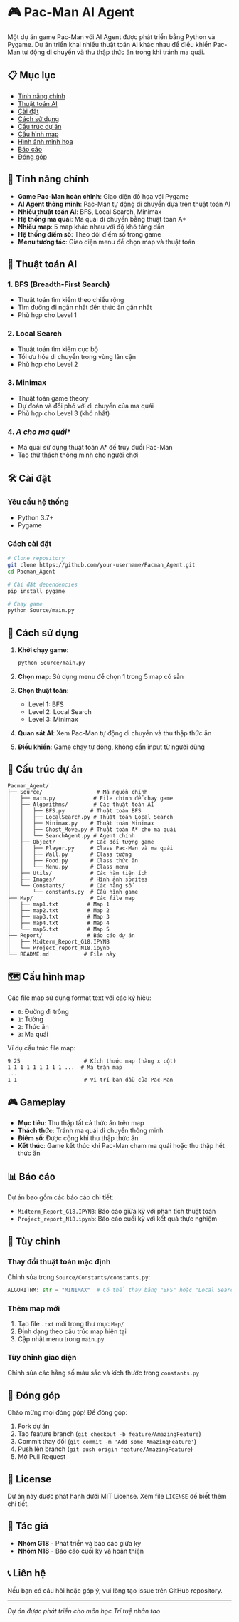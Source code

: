 # 🎮 Pac-Man AI Agent

Một dự án game Pac-Man với AI Agent được phát triển bằng Python và Pygame. Dự án triển khai nhiều thuật toán AI khác nhau để điều khiển Pac-Man tự động di chuyển và thu thập thức ăn trong khi tránh ma quái.

## 📋 Mục lục
- [Tính năng chính](#-tính-năng-chính)
- [Thuật toán AI](#-thuật-toán-ai)
- [Cài đặt](#-cài-đặt)
- [Cách sử dụng](#-cách-sử-dụng)
- [Cấu trúc dự án](#-cấu-trúc-dự-án)
- [Cấu hình map](#-cấu-hình-map)
- [Hình ảnh minh họa](#-hình-ảnh-minh-họa)
- [Báo cáo](#-báo-cáo)
- [Đóng góp](#-đóng-góp)

## 🚀 Tính năng chính

- **Game Pac-Man hoàn chỉnh**: Giao diện đồ họa với Pygame
- **AI Agent thông minh**: Pac-Man tự động di chuyển dựa trên thuật toán AI
- **Nhiều thuật toán AI**: BFS, Local Search, Minimax
- **Hệ thống ma quái**: Ma quái di chuyển bằng thuật toán A*
- **Nhiều map**: 5 map khác nhau với độ khó tăng dần
- **Hệ thống điểm số**: Theo dõi điểm số trong game
- **Menu tương tác**: Giao diện menu để chọn map và thuật toán

## 🧠 Thuật toán AI

### 1. **BFS (Breadth-First Search)**
- Thuật toán tìm kiếm theo chiều rộng
- Tìm đường đi ngắn nhất đến thức ăn gần nhất
- Phù hợp cho Level 1

### 2. **Local Search**
- Thuật toán tìm kiếm cục bộ
- Tối ưu hóa di chuyển trong vùng lân cận
- Phù hợp cho Level 2

### 3. **Minimax**
- Thuật toán game theory
- Dự đoán và đối phó với di chuyển của ma quái
- Phù hợp cho Level 3 (khó nhất)

### 4. **A* cho ma quái**
- Ma quái sử dụng thuật toán A* để truy đuổi Pac-Man
- Tạo thử thách thông minh cho người chơi

## 🛠 Cài đặt

### Yêu cầu hệ thống
- Python 3.7+
- Pygame

### Cách cài đặt
```bash
# Clone repository
git clone https://github.com/your-username/Pacman_Agent.git
cd Pacman_Agent

# Cài đặt dependencies
pip install pygame

# Chạy game
python Source/main.py
```

## 🎯 Cách sử dụng

1. **Khởi chạy game**:
   ```bash
   python Source/main.py
   ```

2. **Chọn map**: Sử dụng menu để chọn 1 trong 5 map có sẵn

3. **Chọn thuật toán**: 
   - Level 1: BFS
   - Level 2: Local Search  
   - Level 3: Minimax

4. **Quan sát AI**: Xem Pac-Man tự động di chuyển và thu thập thức ăn

5. **Điều khiển**: Game chạy tự động, không cần input từ người dùng

## 📁 Cấu trúc dự án

```
Pacman_Agent/
├── Source/                 # Mã nguồn chính
│   ├── main.py            # File chính để chạy game
│   ├── Algorithms/        # Các thuật toán AI
│   │   ├── BFS.py        # Thuật toán BFS
│   │   ├── LocalSearch.py # Thuật toán Local Search
│   │   ├── Minimax.py    # Thuật toán Minimax
│   │   ├── Ghost_Move.py # Thuật toán A* cho ma quái
│   │   └── SearchAgent.py # Agent chính
│   ├── Object/           # Các đối tượng game
│   │   ├── Player.py     # Class Pac-Man và ma quái
│   │   ├── Wall.py       # Class tường
│   │   ├── Food.py       # Class thức ăn
│   │   └── Menu.py       # Class menu
│   ├── Utils/            # Các hàm tiện ích
│   ├── Images/           # Hình ảnh sprites
│   └── Constants/        # Các hằng số
│       └── constants.py  # Cấu hình game
├── Map/                  # Các file map
│   ├── map1.txt         # Map 1
│   ├── map2.txt         # Map 2
│   ├── map3.txt         # Map 3
│   ├── map4.txt         # Map 4
│   └── map5.txt         # Map 5
├── Report/              # Báo cáo dự án
│   ├── Midterm_Report_G18.IPYNB
│   └── Project_report_N18.ipynb
└── README.md           # File này
```

## 🗺 Cấu hình map

Các file map sử dụng format text với các ký hiệu:
- `0`: Đường đi trống
- `1`: Tường
- `2`: Thức ăn
- `3`: Ma quái

Ví dụ cấu trúc file map:
```
9 25                    # Kích thước map (hàng x cột)
1 1 1 1 1 1 1 1 1 ...  # Ma trận map
...
1 1                     # Vị trí ban đầu của Pac-Man
```

## 🎮 Gameplay

- **Mục tiêu**: Thu thập tất cả thức ăn trên map
- **Thách thức**: Tránh ma quái di chuyển thông minh
- **Điểm số**: Được cộng khi thu thập thức ăn
- **Kết thúc**: Game kết thúc khi Pac-Man chạm ma quái hoặc thu thập hết thức ăn

## 📊 Báo cáo

Dự án bao gồm các báo cáo chi tiết:
- `Midterm_Report_G18.IPYNB`: Báo cáo giữa kỳ với phân tích thuật toán
- `Project_report_N18.ipynb`: Báo cáo cuối kỳ với kết quả thực nghiệm

## 🔧 Tùy chỉnh

### Thay đổi thuật toán mặc định
Chỉnh sửa trong `Source/Constants/constants.py`:
```python
ALGORITHM: str = "MINIMAX"  # Có thể thay bằng "BFS" hoặc "Local Search"
```

### Thêm map mới
1. Tạo file `.txt` mới trong thư mục `Map/`
2. Định dạng theo cấu trúc map hiện tại
3. Cập nhật menu trong `main.py`

### Tùy chỉnh giao diện
Chỉnh sửa các hằng số màu sắc và kích thước trong `constants.py`

## 🤝 Đóng góp

Chào mừng mọi đóng góp! Để đóng góp:

1. Fork dự án
2. Tạo feature branch (`git checkout -b feature/AmazingFeature`)
3. Commit thay đổi (`git commit -m 'Add some AmazingFeature'`)
4. Push lên branch (`git push origin feature/AmazingFeature`)
5. Mở Pull Request

## 📄 License

Dự án này được phát hành dưới MIT License. Xem file `LICENSE` để biết thêm chi tiết.

## 👥 Tác giả

- **Nhóm G18** - Phát triển và báo cáo giữa kỳ
- **Nhóm N18** - Báo cáo cuối kỳ và hoàn thiện

## 📞 Liên hệ

Nếu bạn có câu hỏi hoặc góp ý, vui lòng tạo issue trên GitHub repository.

---

*Dự án được phát triển cho môn học Trí tuệ nhân tạo*